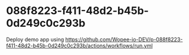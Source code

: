# 088f8223-f411-48d2-b45b-0d249c0c293b
Deploy demo app using https://github.com/Wopee-io-DEV/p-088f8223-f411-48d2-b45b-0d249c0c293b/actions/workflows/run.yml
